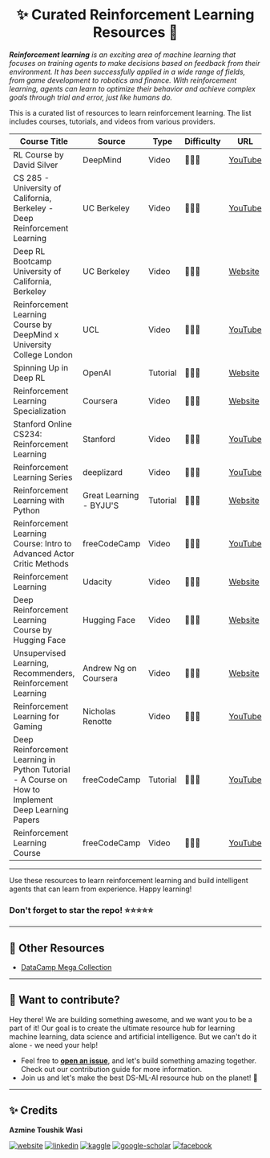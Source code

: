 <h1 align="center">✨ <b> Curated Reinforcement Learning Resources </b> 🚀</h1>


***Reinforcement learning** is an exciting area of machine learning that focuses on training agents to make decisions based on feedback from their environment. It has been successfully applied in a wide range of fields, from game development to robotics and finance. With reinforcement learning, agents can learn to optimize their behavior and achieve complex goals through trial and error, just like humans do.*

This is a curated list of resources to learn reinforcement learning. The list includes courses, tutorials, and videos from various providers.

| Course Title | Source | Type | Difficulty | URL |
| --- | --- | --- | --- | --- |
| RL Course by David Silver | DeepMind | Video | 💚💚💚 | [YouTube](https://lnkd.in/gd8bcwKW) |
| CS 285 - University of California, Berkeley - Deep Reinforcement Learning | UC Berkeley | Video | 💚💚💚 | [YouTube](https://lnkd.in/gPKW6Q-6) |
| Deep RL Bootcamp University of California, Berkeley | UC Berkeley | Video | 💚💚💚 | [Website](https://lnkd.in/gz2Pfp6R) |
| Reinforcement Learning Course by DeepMind x University College London | UCL | Video | 💚💚💚 | [YouTube](https://www.youtube.com/playlist?list=PLqYmG7hTraZDVH599EItlEWsUOsJbAodm) |
| Spinning Up in Deep RL | OpenAI | Tutorial | 💚💚🤍 | [Website](https://lnkd.in/gX6sG6w8) |
| Reinforcement Learning Specialization | Coursera | Video | 💚💚🤍 | [Website](https://lnkd.in/guHeasdQ) |
| Stanford Online CS234: Reinforcement Learning | Stanford | Video | 💚💚🤍 | [YouTube](https://lnkd.in/gqdrVNFv) |
| Reinforcement Learning Series | deeplizard | Video | 💚💚🤍 | [YouTube](https://lnkd.in/gE9GFz_X) |
| Reinforcement Learning with Python | Great Learning - BYJU'S | Tutorial | 💚🤍🤍 | [Website](https://lnkd.in/gy98SmrJ) |
| Reinforcement Learning Course: Intro to Advanced Actor Critic Methods | freeCodeCamp | Video | 💚💚🤍 | [YouTube](https://lnkd.in/ghAkMuYY) |
| Reinforcement Learning | Udacity | Video | 💚🤍🤍 | [Website](https://lnkd.in/gFR5y4wU) |
| Deep Reinforcement Learning Course by Hugging Face | Hugging Face | Video | 💚💚🤍 | [Website](https://lnkd.in/ggeePQTF) |
| Unsupervised Learning, Recommenders, Reinforcement Learning | Andrew Ng on Coursera | Video | 💚💚💚 | [Website](https://lnkd.in/gqjdWBdG) |
| Reinforcement Learning for Gaming | Nicholas Renotte | Video | 💚💚🤍 | [YouTube](https://lnkd.in/g9gYbAws) |
| Deep Reinforcement Learning in Python Tutorial - A Course on How to Implement Deep Learning Papers | freeCodeCamp | Tutorial | 💚💚🤍 | [YouTube](https://lnkd.in/gYpecyG5) |
| Reinforcement Learning Course | freeCodeCamp | Video | 💚🤍🤍 | [YouTube](https://lnkd.in/gBQ5Nsvd) |


---

Use these resources to learn reinforcement learning and build intelligent agents that can learn from experience. Happy learning!

### Don't forget to **star** the repo! ⭐⭐⭐⭐⭐

---

## 📃 **Other Resources**
- [DataCamp Mega Collection](https://github.com/azminewasi/DataCamp-Courses-MegaCollection)

---

## 👋 **Want to contribute?**

Hey there! We are building something awesome, and we want you to be a part of it! Our goal is to create the ultimate resource hub for learning machine learning, data science and artificial intelligence. But we can't do it alone - we need your help!
- Feel free to [**open an issue**](https://github.com/azminewasi/awsome-ml-courses-from-topuniversities/issues/new?assignees=&labels=&projects=&template=new-resource-addition-request.md&title=), and let's build something amazing together. Check out our contribution guide for more information.
- Join us and let's make the best DS-ML-AI resource hub on the planet! 🚀

---

## ✨ **Credits**
**Azmine Toushik Wasi**

 [![website](https://img.shields.io/badge/-Website-blue?style=flat-square&logo=rss&color=1f1f15)](https://azminewasi.github.io) 
 [![linkedin](https://img.shields.io/badge/LinkedIn-%320beff?style=flat-square&logo=linkedin&color=1f1f18)](https://www.linkedin.com/in/azmine-toushik-wasi/) 
 [![kaggle](https://img.shields.io/badge/Kaggle-%2320beff?style=flat-square&logo=kaggle&color=1f1f1f)](https://www.kaggle.com/azminetoushikwasi) 
 [![google-scholar](https://img.shields.io/badge/Google%20Scholar-%2320beff?style=flat-square&logo=google-scholar&color=1f1f18)](https://scholar.google.com/citations?user=X3gRvogAAAAJ&hl=en) 
 [![facebook](https://img.shields.io/badge/Facebook-%2320beff?style=flat-square&logo=facebook&color=1f1f15)](https://www.facebook.com/cholche.gari.zatrabari/)

